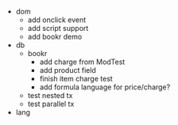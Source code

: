 * dom
  * add onclick event
  * add script support
  * add bookr demo
* db
  * bookr
     * add charge from ModTest
      * add product field
      * finish item charge test
    * add formula language for price/charge?
  * test nested tx
  * test parallel tx
* lang